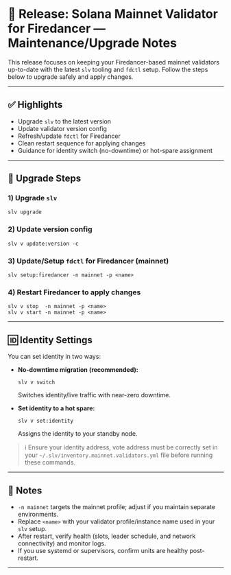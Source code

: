 # 🚀 Release: Solana Mainnet Validator for Firedancer — Maintenance/Upgrade Notes

This release focuses on keeping your Firedancer-based mainnet validators up-to-date with the latest `slv` tooling and `fdctl` setup. Follow the steps below to upgrade safely and apply changes.

---

## ✅ Highlights
- Upgrade `slv` to the latest version  
- Update validator version config  
- Refresh/update `fdctl` for Firedancer  
- Clean restart sequence for applying changes  
- Guidance for identity switch (no-downtime) or hot-spare assignment  

---

## 🧰 Upgrade Steps

### 1) Upgrade `slv`
```
slv upgrade
```

### 2) Update version config
```
slv v update:version -c
```

### 3) Update/Setup `fdctl` for Firedancer (mainnet)
```
slv setup:firedancer -n mainnet -p <name>
```

### 4) Restart Firedancer to apply changes
```
slv v stop  -n mainnet -p <name>
slv v start -n mainnet -p <name>
```

---

## 🆔 Identity Settings

You can set identity in two ways:

- **No-downtime migration (recommended):**
  ```
  slv v switch
  ```
  Switches identity/live traffic with near-zero downtime.

- **Set identity to a hot spare:**
  ```
  slv v set:identity
  ```
  Assigns the identity to your standby node.

> ℹ️ Ensure your identity address, vote address must be correctly set in your `~/.slv/inventory.mainnet.validators.yml` file before running these commands.

---

## 📝 Notes
- `-n mainnet` targets the mainnet profile; adjust if you maintain separate environments.  
- Replace `<name>` with your validator profile/instance name used in your `slv` setup.  
- After restart, verify health (slots, leader schedule, and network connectivity) and monitor logs.  
- If you use systemd or supervisors, confirm units are healthy post-restart.  

---